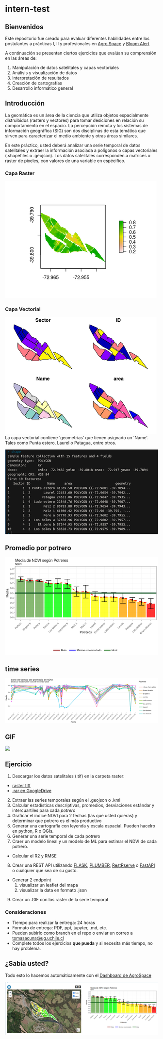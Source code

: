 # intern-test

## Bienvenidos

Este repositorio fue creado para evaluar diferentes habilidades entre los postulantes a prácticas I, II y profesionales en [Agro Space](https://agrospace.cl) y [Bloom Alert](https://bloomalert.com) 

A continuación se presentan ciertos ejercicios que evalúan su comprensión en las áreas de:

  1. Manipulación de datos satelitales y capas vectoriales 
  2. Análisis y visualización de datos
  3. Interpretación de resultados
  4. Creación de cartografías
  5. Desarrollo informático general
  
## Introducción

La geomática es un área de la ciencia que utiliza objetos espacialmente distruibidos (rasters y vectores) para tomar desiciones en relación su comportamiento en el espacio. La percepción remota y los sistemas de información geográfica (SIG) son dos disciplinas de esta temática que sirven para caracterizar el medio ambiente y otras áreas similares. 

En este práctico, usted deberá analizar una serie temporal de datos satelitales y extraer la información asociada a polígonos o capas vectoriales (.shapefiles o .geojson). Los datos satelitales corresponden a matrices o raster de pixeles, con valores de una variable en espécifico. 


### Capa Raster

![](img/raster.png)
### Capa Vectorial
![](img/shape.png)
La capa vectorial contiene 'geometrias' que tienen asignado un 'Name'. Tales como Punta estero, Laurel o Patagua, entre otros. 

![](img/shape_paddocks.png)

## Promedio por potrero
![](img/NDVI_paddock.png)

## time series
![](img/time-series.png)

## GIF
![](img/Index_GIF.gif)


## Ejercicio
 1) Descargar los datos satelitales (.tif) en la carpeta raster:
  - [raster tiff](https://github.com/Tartomas/intern-test/tree/main/raster)
  - [.rar en GoogleDrive](https://drive.google.com/file/d/1uSzseg6t0MnjMBQ59ENwQ2qk4h6zABA7/view?usp=sharing)
 2) Extraer las series temporales según el .geojson o .kml
 3) Calcular estadísticas descriptivas, promedios, desviaciones estándar y intercuartiles para cada *potrero*
 4) Graficar el índice NDVI para 2 fechas (las que usted quieras) y determinar que potrero es el más productivo
 5) Generar una cartografía con leyenda y escala espacial. Pueden hacelro en python, R o QGIs.
 6) Generar una serie temporal de cada potrero
 7) Craer un modelo lineal y un modelo de ML para estimar el NDVI de cada potrero. 
  - Calcular el R2 y RMSE
 8) Crear una REST API utilizando [FLASK](https://flask.palletsprojects.com/en/1.1.x/), [PLUMBER](https://www.rplumber.io/), [RestRserve](https://restrserve.org/) o [FastAPI](https://fastapi.tiangolo.com/) o cualquier que sea de su gusto. 
  - Generar 2 endpoint
    1) visualizar un leaflet del mapa
    2) visualizar la data en formato .json
 9) Crear un .GIF con los raster de la serie temporal 
 

### Consideraciones
 - Tiempo para realizar la entrega: 24 horas 
 - Formato de entrega: PDF, ppt, jupyter, .md, etc. 
 - Pueden subirlo como branch en el repo o enviar un correo a [tomasacuna@ug.uchile.cl](mailto:tomasacuna@ug.uchile.cl)
 - Complete todos los ejercicios **que pueda** y si necesita más tiempo, no hay problema. 

## ¿Sabía usted?

Todo esto lo hacemos automáticamente con el [Dashboard de AgroSpace](https://dash.agrospace.cl)

![](img/dash-AS.png)

